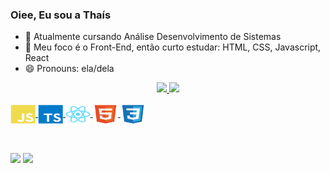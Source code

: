 ### Oiee, Eu sou a Thaís


  
- 🌱 Atualmente cursando Análise Desenvolvimento de Sistemas
- 🎒 Meu foco é o Front-End, então curto estudar: HTML, CSS, Javascript, React
- 😄 Pronouns: ela/dela


<div align="center">
  <a href="https://github.com/Thais-Mont">
  <img height="180em" src="https://github-readme-stats.vercel.app/api?username=Thais-Mont&show_icons=true&theme=dracula&include_all_commits=true&count_private=true"/>
  <img height="180em" src="https://github-readme-stats.vercel.app/api/top-langs/?username=Thais-Mont&layout=compact&langs_count=7&theme=dracula"/>
</div>

 <div style="display: inline_block"><br>
  <img align="center" alt="Thaís-Js" height="30" width="40" src="https://raw.githubusercontent.com/devicons/devicon/master/icons/javascript/javascript-plain.svg">
  <img align="center" alt="Thaís-Ts" height="30" width="40" src="https://raw.githubusercontent.com/devicons/devicon/master/icons/typescript/typescript-plain.svg">
  <img align="center" alt="Thaís-React" height="30" width="40" src="https://raw.githubusercontent.com/devicons/devicon/master/icons/react/react-original.svg">
  <img align="center" alt="Thaís-HTML" height="30" width="40" src="https://raw.githubusercontent.com/devicons/devicon/master/icons/html5/html5-original.svg">
  <img align="center" alt="Thaís-CSS" height="30" width="40" src="https://raw.githubusercontent.com/devicons/devicon/master/icons/css3/css3-original.svg">
   
</div>

   ##
 

  <div style="display: inline_block"><br>
  <a href = "mailto:thais.vmonteiro@gmail.com"><img src="https://img.shields.io/badge/-Gmail-%23333?style=for-the-badge&logo=gmail&logoColor=white" target="_blank"></a>
  <a href="https://www.linkedin.com/in/thaís-vieira-monteiro/" target="_blank"><img src="https://img.shields.io/badge/-LinkedIn-%230077B5?style=for-the-badge&logo=linkedin&logoColor=white" target="_blank"></a> 

</div>

